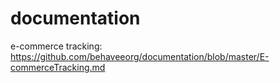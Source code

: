 # documentation

e-commerce tracking: https://github.com/behaveeorg/documentation/blob/master/E-commerceTracking.md

